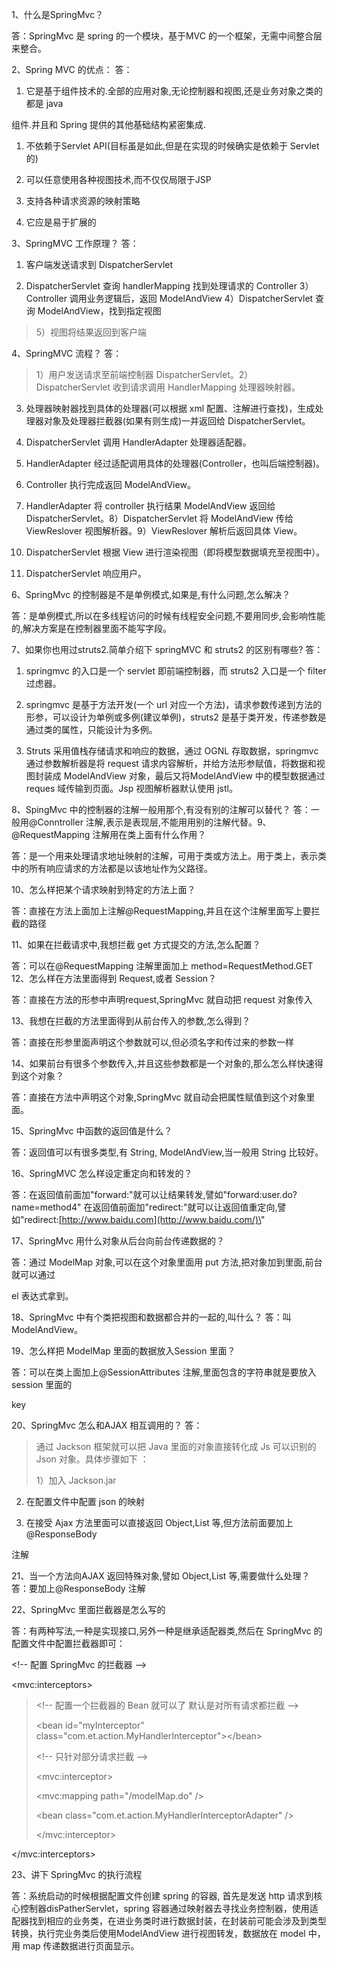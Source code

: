 1、什么是SpringMvc？

答：SpringMvc 是 spring 的一个模块，基于MVC 的一个框架，无需中间整合层来整合。

2、Spring MVC 的优点： 答：

1.  它是基于组件技术的.全部的应用对象,无论控制器和视图,还是业务对象之类的都是 java

组件.并且和 Spring 提供的其他基础结构紧密集成.

1.  不依赖于Servlet API(目标虽是如此,但是在实现的时候确实是依赖于 Servlet 的)

2.  可以任意使用各种视图技术,而不仅仅局限于JSP

3.  支持各种请求资源的映射策略

4.  它应是易于扩展的

3、SpringMVC 工作原理？ 答：

1.  客户端发送请求到 DispatcherServlet

2.  DispatcherServlet 查询 handlerMapping 找到处理请求的 Controller 3）Controller 调用业务逻辑后，返回 ModelAndView 4）DispatcherServlet 查询 ModelAndView，找到指定视图

> 5）视图将结果返回到客户端

4、SpringMVC 流程？ 答：

> 1）用户发送请求至前端控制器 DispatcherServlet。2）DispatcherServlet 收到请求调用 HandlerMapping 处理器映射器。

3.  处理器映射器找到具体的处理器(可以根据 xml 配置、注解进行查找)，生成处理器对象及处理器拦截器(如果有则生成)一并返回给 DispatcherServlet。

4.  DispatcherServlet 调用 HandlerAdapter 处理器适配器。

5.  HandlerAdapter 经过适配调用具体的处理器(Controller，也叫后端控制器)。

6.  Controller 执行完成返回 ModelAndView。

7.  HandlerAdapter 将 controller 执行结果 ModelAndView 返回给 DispatcherServlet。8）DispatcherServlet 将 ModelAndView 传给 ViewReslover 视图解析器。9）ViewReslover 解析后返回具体 View。

<!-- -->

10. DispatcherServlet 根据 View 进行渲染视图（即将模型数据填充至视图中）。

11. DispatcherServlet 响应用户。

6、SpringMvc 的控制器是不是单例模式,如果是,有什么问题,怎么解决？

答：是单例模式,所以在多线程访问的时候有线程安全问题,不要用同步,会影响性能的,解决方案是在控制器里面不能写字段。

7、如果你也用过struts2.简单介绍下 springMVC 和 struts2 的区别有哪些? 答：

1.  springmvc 的入口是一个 servlet 即前端控制器，而 struts2 入口是一个 filter 过虑器。

2.  springmvc 是基于方法开发(一个 url 对应一个方法)，请求参数传递到方法的形参，可以设计为单例或多例(建议单例)，struts2 是基于类开发，传递参数是通过类的属性，只能设计为多例。

3.  Struts 采用值栈存储请求和响应的数据，通过 OGNL 存取数据，springmvc 通过参数解析器是将 request 请求内容解析，并给方法形参赋值，将数据和视图封装成 ModelAndView 对象，最后又将ModelAndView 中的模型数据通过reques 域传输到页面。Jsp 视图解析器默认使用 jstl。

8、SpingMvc 中的控制器的注解一般用那个,有没有别的注解可以替代？ 答：一般用@Conntroller 注解,表示是表现层,不能用用别的注解代替。9、 @RequestMapping 注解用在类上面有什么作用？

答：是一个用来处理请求地址映射的注解，可用于类或方法上。用于类上，表示类中的所有响应请求的方法都是以该地址作为父路径。

10、怎么样把某个请求映射到特定的方法上面？

答：直接在方法上面加上注解@RequestMapping,并且在这个注解里面写上要拦截的路径

11、如果在拦截请求中,我想拦截 get 方式提交的方法,怎么配置？

答：可以在@RequestMapping 注解里面加上 method=RequestMethod.GET 12、怎么样在方法里面得到 Request,或者 Session？

答：直接在方法的形参中声明request,SpringMvc 就自动把 request 对象传入

13、我想在拦截的方法里面得到从前台传入的参数,怎么得到？

答：直接在形参里面声明这个参数就可以,但必须名字和传过来的参数一样

14、如果前台有很多个参数传入,并且这些参数都是一个对象的,那么怎么样快速得到这个对象？

答：直接在方法中声明这个对象,SpringMvc 就自动会把属性赋值到这个对象里面。

15、SpringMvc 中函数的返回值是什么？

答：返回值可以有很多类型,有 String, ModelAndView,当一般用 String 比较好。

16、SpringMVC 怎么样设定重定向和转发的？

答：在返回值前面加\"forward:\"就可以让结果转发,譬如\"forward:user.do?name=method4\" 在返回值前面加\"redirect:\"就可以让返回值重定向,譬如\"redirect:[http://www.baidu.com](http://www.baidu.com/)\"

17、SpringMvc 用什么对象从后台向前台传递数据的？

答：通过 ModelMap 对象,可以在这个对象里面用 put 方法,把对象加到里面,前台就可以通过

el 表达式拿到。

18、SpringMvc 中有个类把视图和数据都合并的一起的,叫什么？ 答：叫 ModelAndView。

19、怎么样把 ModelMap 里面的数据放入Session 里面？

答：可以在类上面加上@SessionAttributes 注解,里面包含的字符串就是要放入 session 里面的

key

20、SpringMvc 怎么和AJAX 相互调用的？ 答：

> 通过 Jackson 框架就可以把 Java 里面的对象直接转化成 Js 可以识别的 Json 对象。具体步骤如下 ：
>
> 1）加入 Jackson.jar

2.  在配置文件中配置 json 的映射

3.  在接受 Ajax 方法里面可以直接返回 Object,List 等,但方法前面要加上@ResponseBody

注解

21、当一个方法向AJAX 返回特殊对象,譬如 Object,List 等,需要做什么处理？ 答：要加上@ResponseBody 注解

22、SpringMvc 里面拦截器是怎么写的

答：有两种写法,一种是实现接口,另外一种是继承适配器类,然后在 SpringMvc 的配置文件中配置拦截器即可：

\<!\-- 配置 SpringMvc 的拦截器 \--\>

\<mvc:interceptors\>

> \<!\-- 配置一个拦截器的 Bean 就可以了 默认是对所有请求都拦截 \--\>
>
> \<bean id=\"myInterceptor\" class=\"com.et.action.MyHandlerInterceptor\"\>\</bean\>
>
> \<!\-- 只针对部分请求拦截 \--\>
>
> \<mvc:interceptor\>
>
> \<mvc:mapping path=\"/modelMap.do\" /\>
>
> \<bean class=\"com.et.action.MyHandlerInterceptorAdapter\" /\>
>
> \</mvc:interceptor\>

\</mvc:interceptors\>

23、讲下 SpringMvc 的执行流程

答：系统启动的时候根据配置文件创建 spring 的容器, 首先是发送 http 请求到核心控制器disPatherServlet，spring 容器通过映射器去寻找业务控制器，使用适配器找到相应的业务类，在进业务类时进行数据封装，在封装前可能会涉及到类型转换，执行完业务类后使用ModelAndView 进行视图转发，数据放在 model 中，用 map 传递数据进行页面显示。
